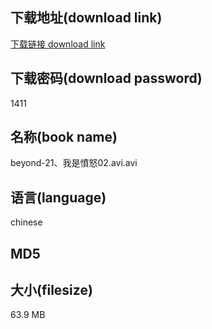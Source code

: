 ## 下载地址(download link)
[下载链接 download link](https://voluble-croquembouche-d321dc.netlify.app/?s=beyond-21%E3%80%81%E6%88%91%E6%98%AF%E6%86%A4%E6%80%9202.avi)

## 下载密码(download password)
1411

## 名称(book name)
beyond-21、我是憤怒02.avi.avi

## 语言(language)
chinese

## MD5


## 大小(filesize)
63.9 MB
